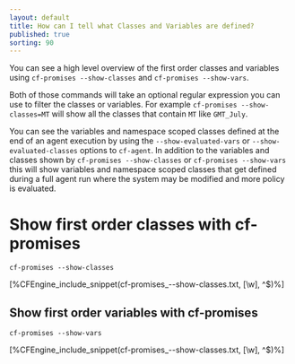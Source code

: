 ```yaml
---
layout: default
title: How can I tell what Classes and Variables are defined?
published: true
sorting: 90
---
```


You can see a high level overview of the first order classes and variables using
`cf-promises --show-classes` and `cf-promises --show-vars`.

Both of those commands will take an optional regular expression you can use to
filter the classes or variables. For example `cf-promises --show-classes=MT`
will show all the classes that contain `MT` like `GMT_July`.

You can see the variables and namespace scoped classes defined at the end of an
agent execution by using the ```--show-evaluated-vars``` or
```--show-evaluated-classes``` options to `cf-agent`. In addition to the
variables and classes shown by `cf-promises --show-classes` or `cf-promises
--show-vars` this will show variables and namespace scoped classes that get
defined during a full agent run where the system may be modified and more policy
is evaluated.

# Show first order classes with cf-promises

```console
cf-promises --show-classes
```

[%CFEngine_include_snippet(cf-promises_--show-classes.txt, [\w], ^$)%]

## Show first order variables with cf-promises

```console
cf-promises --show-vars
```

[%CFEngine_include_snippet(cf-promises_--show-classes.txt, [\w], ^$)%]
